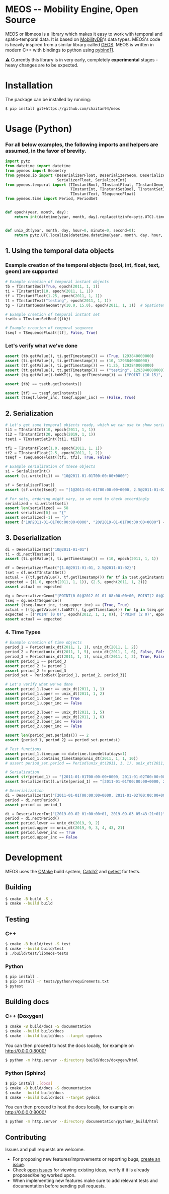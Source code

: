 MEOS -- Mobility Engine, Open Source
====

MEOS or libmeos is a library which makes it easy to work with temporal and spatio-temporal data. It is based on [MobilityDB](https://github.com/ULB-CoDE-WIT/MobilityDB)'s data types. MEOS's code is heavily inspired from a similar library called [GEOS](https://github.com/libgeos/geos). MEOS is written in modern C++ with bindings to python using [pybind11](https://github.com/pybind/pybind11).

⚠️ Currently this library is in very early, completely **experimental** stages - heavy changes are to be expected.

# Installation

The package can be installed by running:

```sh
$ pip install git+https://github.com/chaitan94/meos
```

# Usage (Python)

### For all below examples, the following imports and helpers are assumed, in the favor of brevity.
```python
import pytz
from datetime import datetime
from pymeos import Geometry
from pymeos.io import (DeserializerFloat, DeserializerGeom, DeserializerInt,
                       SerializerFloat, SerializerInt)
from pymeos.temporal import (TInstantBool, TInstantFloat, TInstantGeom,
                             TInstantInt, TInstantSetBool, TInstantSetInt,
                             TInstantText, TSequenceFloat)
from pymeos.time import Period, PeriodSet


def epoch(year, month, day):
    return int(datetime(year, month, day).replace(tzinfo=pytz.UTC).timestamp() * 1000)


def unix_dt(year, month, day, hour=0, minute=0, second=0):
    return pytz.UTC.localize(datetime.datetime(year, month, day, hour, minute, second))
```
## 1. Using the temporal data objects
### Example creation of the temporal objects (bool, int, float, text, geom) are supported
```python
# Example creation of temporal instant objects
tb = TInstantBool(True, epoch(2011, 1, 1))
ti = TInstantInt(10, epoch(2011, 1, 1))
tf = TInstantFloat(1.25, epoch(2011, 1, 1))
tt = TInstantText("testing", epoch(2011, 1, 1))
tg = TInstantGeom(Geometry(10.0, 15.0), epoch(2011, 1, 1))  # Spatiotemporal!

# Example creation of temporal instant set
tsetb = TInstantSetBool({tb})

# Example creation of temporal sequence
tseqf = TSequenceFloat([tf], False, True)
```

### Let's verify what we've done
```python
assert (tb.getValue(), ti.getTimestamp()) == (True, 1293840000000)
assert (ti.getValue(), ti.getTimestamp()) == (10, 1293840000000)
assert (tf.getValue(), ti.getTimestamp()) == (1.25, 1293840000000)
assert (tt.getValue(), tt.getTimestamp()) == ("testing", 1293840000000)
assert (tg.getValue().toWKT(), tg.getTimestamp()) == ("POINT (10 15)", 1293840000000)

assert {tb} == tsetb.getInstants()

assert [tf] == tseqf.getInstants()
assert (tseqf.lower_inc, tseqf.upper_inc) == (False, True)
```

## 2. Serialization
```python
# Let's get some temporal objects ready, which we can use to show serialization examples
ti1 = TInstantInt(10, epoch(2011, 1, 1))
ti2 = TInstantInt(20, epoch(2019, 1, 1))
tseti = TInstantSetInt({ti1, ti2})

tf1 = TInstantFloat(1.0, epoch(2011, 1, 1))
tf2 = TInstantFloat(2.5, epoch(2011, 1, 2))
tseqf = TSequenceFloat([tf1, tf2], True, False)

# Example serialization of these objects
si = SerializerInt()
assert (si.write(ti1) == "10@2011-01-01T00:00:00+0000")

sf = SerializerFloat()
assert (sf.write(tseqf) == "[1@2011-01-01T00:00:00+0000, 2.5@2011-01-02T00:00:00+0000)")

# For sets, ordering might vary, so we need to check accordingly
serialized = si.write(tseti)
assert len(serialized) == 58
assert serialized[0] == "{"
assert serialized[-1] == "}"
assert {"10@2011-01-01T00:00:00+0000", "20@2019-01-01T00:00:00+0000"} == set(serialized[1:-1].split(", "))
```

## 3. Deserialization
```python
di = DeserializerInt("10@2011-01-01")
ti = di.nextTInstant()
assert (ti.getValue(), ti.getTimestamp()) == (10, epoch(2011, 1, 1))

df = DeserializerFloat("{1.0@2011-01-01, 2.5@2011-01-02}")
tset = df.nextTInstantSet()
actual = {(tf.getValue(), tf.getTimestamp()) for tf in tset.getInstants()}
expected = {(1.0, epoch(2011, 1, 1)), (2.5, epoch(2011, 1, 2))}
assert actual == expected

dg = DeserializerGeom("[POINT(0 0)@2012-01-01 08:00:00+00, POINT(2 0)@2012-01-01 08:10:00+00, POINT(2 -1.98)@2012-01-01 08:15:00+00]")
tseq = dg.nextTSequence()
assert (tseq.lower_inc, tseq.upper_inc) == (True, True)
actual = [(tg.getValue().toWKT(), tg.getTimestamp()) for tg in tseq.getInstants()]
expected = [('POINT (0 0)', epoch(2012, 1, 1, 8)), ('POINT (2 0)', epoch(2012, 1, 1, 8, 10)), ('POINT (2 -1.98)', epoch(2012, 1, 1, 8, 15))]
assert actual == expected
```

### 4. Time Types
```python
# Example creation of time objects
period_1 = Period(unix_dt(2011, 1, 1), unix_dt(2011, 1, 2))
period_2 = Period(unix_dt(2011, 1, 5), unix_dt(2011, 1, 6), False, False)
period_3 = Period(unix_dt(2011, 1, 1), unix_dt(2011, 1, 2), True, False)
assert period_1 == period_3
assert period_2 != period_1
assert period_2 != period_3
period_set = PeriodSet({period_1, period_2, period_3})

# Let's verify what we've done
assert period_1.lower == unix_dt(2011, 1, 1)
assert period_1.upper == unix_dt(2011, 1, 2)
assert period_1.lower_inc == True
assert period_1.upper_inc == False

assert period_2.lower == unix_dt(2011, 1, 5)
assert period_2.upper == unix_dt(2011, 1, 6)
assert period_2.lower_inc == False
assert period_2.upper_inc == False

assert len(period_set.periods()) == 2
assert {period_1, period_2} == period_set.periods()

# Test functions
assert period_1.timespan == datetime.timedelta(days=1)
assert period_1.contains_timestamp(unix_dt(2011, 1, 1, 10))
# assert period_set.period == Period(unix_dt(2011, 1, 1), unix_dt(2011, 1, 6), True, False)

# Serialization
assert str(period_1) == "[2011-01-01T00:00:00+0000, 2011-01-02T00:00:00+0000)"
assert SerializerInt().write(period_1) == "[2011-01-01T00:00:00+0000, 2011-01-02T00:00:00+0000)"

# Deserialization
di = DeserializerInt("[2011-01-01T00:00:00+0000, 2011-01-02T00:00:00+0000)")
period = di.nextPeriod()
assert period == period_1

di = DeserializerInt("[2019-09-02 01:00:00+01, 2019-09-03 05:43:21+01)")
period = di.nextPeriod()
assert period.lower == unix_dt(2019, 9, 2)
assert period.upper == unix_dt(2019, 9, 3, 4, 43, 21)
assert period.lower_inc == True
assert period.upper_inc == False
```

# Development
MEOS uses the [CMake](https://cmake.org/) build system, [Catch2](https://github.com/catchorg/Catch2) and [pytest](https://docs.pytest.org/en/latest/) for tests.

## Building

```sh
$ cmake -B build -S .
$ cmake --build build
```

## Testing

### C++

```sh
$ cmake -B build/test -S test
$ cmake --build build/test
$ ./build/test/libmeos-tests
```

### Python

```sh
$ pip install .
$ pip install -r tests/python/requirements.txt
$ pytest
```

## Building docs

### C++ (Doxygen)

```sh
$ cmake -B build/docs -S documentation
$ cmake --build build/docs
$ cmake --build build/docs --target cppdocs
```
You can then proceed to host the docs locally, for example on http://0.0.0.0:8000/
```sh
$ python -m http.server --directory build/docs/doxygen/html
```

### Python (Sphinx)

```sh
$ pip install .[docs]
$ cmake -B build/docs -S documentation
$ cmake --build build/docs
$ cmake --build build/docs --target pydocs
```
You can then proceed to host the docs locally, for example on http://0.0.0.0:8000/
```sh
$ python -m http.server --directory documentation/python/_build/html
```

## Contributing

Issues and pull requests are welcome.

* For proposing new features/improvements or reporting bugs, [create an issue](https://github.com/chaitan94/meos/issues/new/choose).
* Check [open issues](https://github.com/chaitan94/meos/issues) for viewing existing ideas, verify if it is already proposed/being worked upon.
* When implementing new features make sure to add relevant tests and documentation before sending pull requests.

